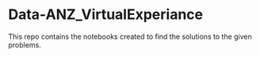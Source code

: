 # Data-ANZ_VirtualExperiance
This repo contains the notebooks created to find the solutions to the given problems.
